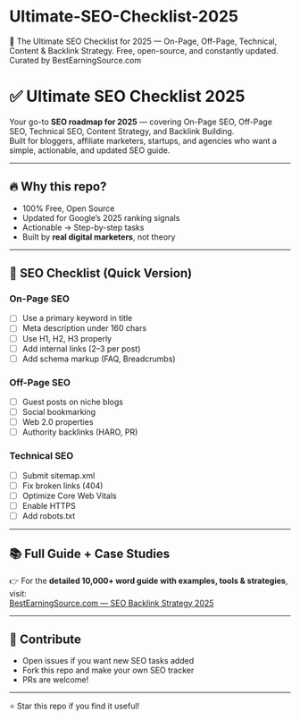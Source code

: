 # Ultimate-SEO-Checklist-2025
🚀 The Ultimate SEO Checklist for 2025 — On-Page, Off-Page, Technical, Content &amp; Backlink Strategy.  Free, open-source, and constantly updated. Curated by BestEarningSource.com

# ✅ Ultimate SEO Checklist 2025

Your go-to **SEO roadmap for 2025** — covering On-Page SEO, Off-Page SEO, Technical SEO, Content Strategy, and Backlink Building.  
Built for bloggers, affiliate marketers, startups, and agencies who want a simple, actionable, and updated SEO guide.  

---

## 🔥 Why this repo?
- 100% Free, Open Source
- Updated for Google’s 2025 ranking signals
- Actionable → Step-by-step tasks
- Built by **real digital marketers**, not theory

---

## 🧩 SEO Checklist (Quick Version)

### On-Page SEO
- [ ] Use a primary keyword in title
- [ ] Meta description under 160 chars
- [ ] Use H1, H2, H3 properly
- [ ] Add internal links (2–3 per post)
- [ ] Add schema markup (FAQ, Breadcrumbs)

### Off-Page SEO
- [ ] Guest posts on niche blogs
- [ ] Social bookmarking
- [ ] Web 2.0 properties
- [ ] Authority backlinks (HARO, PR)

### Technical SEO
- [ ] Submit sitemap.xml
- [ ] Fix broken links (404)
- [ ] Optimize Core Web Vitals
- [ ] Enable HTTPS
- [ ] Add robots.txt

---

## 📚 Full Guide + Case Studies
👉 For the **detailed 10,000+ word guide with examples, tools & strategies**, visit:  
[BestEarningSource.com — SEO Backlink Strategy 2025](https://www.bestearningsource.com)

---

## 🤝 Contribute
- Open issues if you want new SEO tasks added  
- Fork this repo and make your own SEO tracker  
- PRs are welcome!  

---

⭐ Star this repo if you find it useful!

